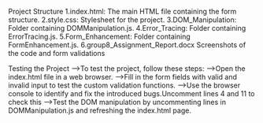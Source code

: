 Project Structure
1.index.html: The main HTML file containing the form structure.
2.style.css: Stylesheet for the project.
3.DOM_Manipulation: Folder containing DOMManipulation.js.
4.Error_Tracing: Folder containing ErrorTracing.js.
5.Form_Enhancement: Folder containing FormEnhancement.js.
6.group8_Assignment_Report.docx Screenshots of the code and form validations

Testing the Project
-->To test the project, follow these steps:
-->Open the index.html file in a web browser.
-->Fill in the form fields with valid and invalid input to test the custom validation functions.
-->Use the browser console to identify and fix the introduced bugs.Uncomment lines 4 and 11 to check this
-->Test the DOM manipulation by uncommenting lines in DOMManipulation.js and refreshing the index.html page.


